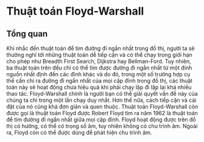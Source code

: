 # Thuật toán Floyd-Warshall

## Tổng quan

Khi nhắc đến thuật toán để tìm đường đi ngắn nhất trong đồ thị, người ta sẽ thường nghĩ tới những thuật toán dễ tiếp cận và có thể chạy trong giới hạn cho phép như Breadth First Search, Dijkstra hay Bellman-Ford. Tuy nhiên, ba thuật toán trên đều chỉ có thể tìm được đường đi ngắn nhất từ một đỉnh nguồn nhất định đến các đỉnh khác và do đó, trong một số trường hợp cụ thể cần chỉ ra đường đi ngắn nhất của mọi cặp đỉnh trong đồ thị, các thuật toán này sẽ hoạt động chưa hiệu quả khi phải chạy lặp đi lặp lại khá nhiều thao tác.
Floyd-Warshall chính là người bạn có thể giải quyết vấn đề này của chúng ta chỉ trong một lần chạy duy nhất. Hơn thế nữa, cách tiếp cận và cài đặt của nó cũng khá đơn giản và quen thuộc.
Thuật toán Floyd-Warshall còn được gọi là thuật toán Floyd được Robert Floyd tìm ra năm 1962 là thuật toán để tìm đường đi ngắn nhất giữa mọi cặp đỉnh. 
Floyd hoạt động được trên đồ thị có hướng, có thể có trọng số âm, tuy nhiên không có chu trình âm. Ngoài ra, Floyd còn có thể được dùng để phát hiện chu trình âm.
